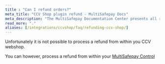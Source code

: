 ```yaml
---
title : "Can I refund orders?"
meta_title: "CCV Shop plugin refund - MultiSafepay Docs"
meta_description: "The MultiSafepay Documentation Center presents all relevant information about our Plugins and API. You can also find support pages for payment methods, tools and general questions as well as the contact details of our Support and Integration Teams."
read_more: "."
aliases: [/integrations/ccvshop/faq/refunding-ccv-shop/]
---
```

Unfortunately it is not possible to process a refund from within you CCV webshop.

You can however, process a refund from within your [MultiSafepay Control](https://merchant.multisafepay.com)
